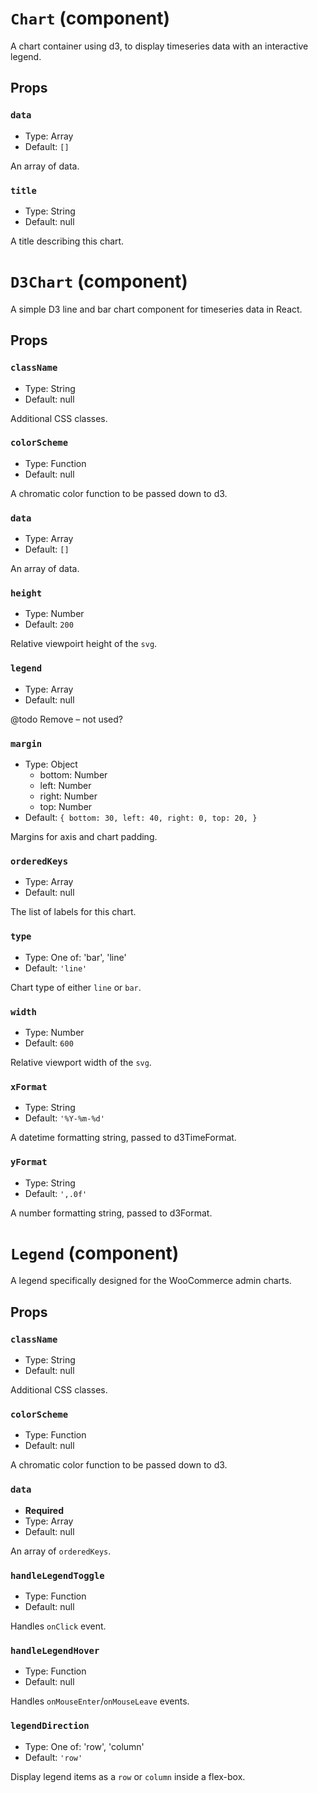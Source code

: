 `Chart` (component)
===================

A chart container using d3, to display timeseries data with an interactive legend.

Props
-----

### `data`

- Type: Array
- Default: `[]`

An array of data.

### `title`

- Type: String
- Default: null

A title describing this chart.

`D3Chart` (component)
=====================

A simple D3 line and bar chart component for timeseries data in React.

Props
-----

### `className`

- Type: String
- Default: null

Additional CSS classes.

### `colorScheme`

- Type: Function
- Default: null

A chromatic color function to be passed down to d3.

### `data`

- Type: Array
- Default: `[]`

An array of data.

### `height`

- Type: Number
- Default: `200`

Relative viewpoirt height of the `svg`.

### `legend`

- Type: Array
- Default: null

@todo Remove – not used?

### `margin`

- Type: Object
  - bottom: Number
  - left: Number
  - right: Number
  - top: Number
- Default: `{
    bottom: 30,
    left: 40,
    right: 0,
    top: 20,
}`

Margins for axis and chart padding.

### `orderedKeys`

- Type: Array
- Default: null

The list of labels for this chart.

### `type`

- Type: One of: 'bar', 'line'
- Default: `'line'`

Chart type of either `line` or `bar`.

### `width`

- Type: Number
- Default: `600`

Relative viewport width of the `svg`.

### `xFormat`

- Type: String
- Default: `'%Y-%m-%d'`

A datetime formatting string, passed to d3TimeFormat.

### `yFormat`

- Type: String
- Default: `',.0f'`

A number formatting string, passed to d3Format.

`Legend` (component)
====================

A legend specifically designed for the WooCommerce admin charts.

Props
-----

### `className`

- Type: String
- Default: null

Additional CSS classes.

### `colorScheme`

- Type: Function
- Default: null

A chromatic color function to be passed down to d3.

### `data`

- **Required**
- Type: Array
- Default: null

An array of `orderedKeys`.

### `handleLegendToggle`

- Type: Function
- Default: null

Handles `onClick` event.

### `handleLegendHover`

- Type: Function
- Default: null

Handles `onMouseEnter`/`onMouseLeave` events.

### `legendDirection`

- Type: One of: 'row', 'column'
- Default: `'row'`

Display legend items as a `row` or `column` inside a flex-box.

